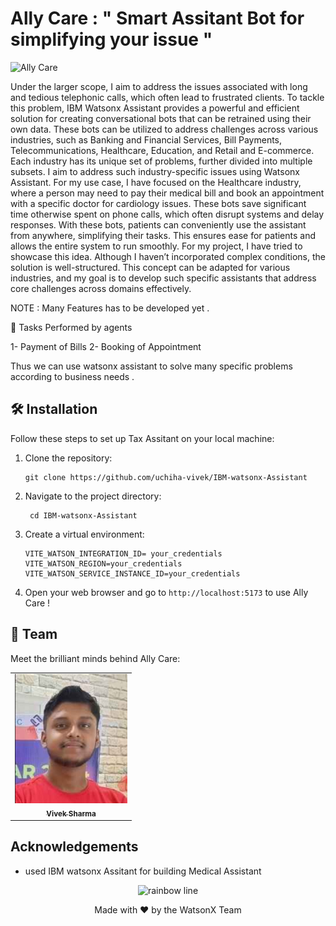 
#  Ally Care  :  " Smart Assitant Bot for simplifying your issue  " 
 
![Ally Care](https://github.com/uchiha-vivek/IBM-watsonx-Assistant)

 

 Under the larger scope, I aim to address the issues associated with long and tedious telephonic calls, which often lead to frustrated clients. To tackle this problem, IBM Watsonx Assistant provides a powerful and efficient solution for creating conversational bots that can be retrained using their own data. These bots can be utilized to address challenges across various industries, such as Banking and Financial Services, Bill Payments, Telecommunications, Healthcare, Education, and Retail and E-commerce. Each industry has its unique set of problems, further divided into multiple subsets. I aim to address such industry-specific issues using Watsonx Assistant. For my use case, I have focused on the Healthcare industry, where a person may need to pay their medical bill and book an appointment with a specific doctor for cardiology issues. These bots save significant time otherwise spent on phone calls, which often disrupt systems and delay responses. With these bots, patients can conveniently use the assistant from anywhere, simplifying their tasks. This ensures ease for patients and allows the entire system to run smoothly. For my project, I have tried to showcase this idea. Although I haven’t incorporated complex conditions, the solution is well-structured. This concept can be adapted for various industries, and my goal is to develop such specific assistants that address core challenges across domains effectively.

 NOTE : Many Features has to be developed yet .

🚀 Tasks Performed by agents
 
 1- Payment of Bills
 2- Booking of Appointment

 Thus we can use watsonx assistant to solve many specific problems according to business needs . 

 

## 🛠️ Installation

Follow these steps to set up Tax Assitant on your local machine:

1. Clone the repository:
   ```
   git clone https://github.com/uchiha-vivek/IBM-watsonx-Assistant
   ```

2. Navigate to the project directory:
   ```
    cd IBM-watsonx-Assistant
   ```

3. Create a virtual environment:
   ```
   VITE_WATSON_INTEGRATION_ID= your_credentials
   VITE_WATSON_REGION=your_credentials
   VITE_WATSON_SERVICE_INSTANCE_ID=your_credentials

   ```

 

8. Open your web browser and go to `http://localhost:5173` to use Ally Care !

## 👥 Team

Meet the brilliant minds behind Ally Care:

<table>
  <tr style="display: flex; gap: 50px; justify-content: center;">
    <td align="center">
      <a href="https://www.linkedin.com/in/vivekuchiha/">
        <img src="images/Vivek.jpeg" width="180px;" alt="Vivek Sharma"/><br />
        <sub><b>Vivek Sharma</b><br></sub>
      </a>
    </td>
     
  </tr>
</table>



 

<!--
## 🤝 Contributing

We welcome contributions to Ally Care ! Please check out our [Contributing Guide](CONTRIBUTING.md) for guidelines on how to proceed.

## 📄 License

This project is licensed under the MIT License - see the [LICENSE](LICENSE) file for details.
-->
## Acknowledgements

- used IBM watsonx Assitant for building Medical Assistant

<p align="center">
  <img src="https://raw.githubusercontent.com/andreasbm/readme/master/assets/lines/rainbow.png" alt="rainbow line" />
</p>

<p align="center">
  Made with ❤️ by the WatsonX Team
</p>